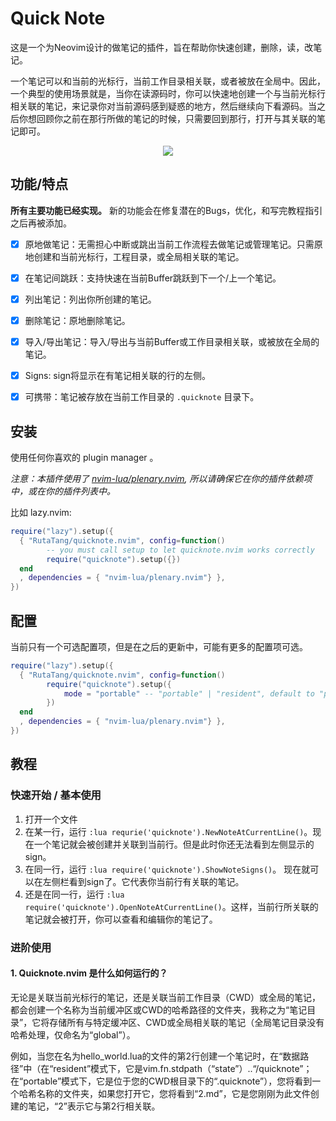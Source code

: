 # Quick Note

这是一个为Neovim设计的做笔记的插件，旨在帮助你快速创建，删除，读，改笔记。

一个笔记可以和当前的光标行，当前工作目录相关联，或者被放在全局中。因此，一个典型的使用场景就是，当你在读源码时，你可以快速地创建一个与当前光标行相关联的笔记，来记录你对当前源码感到疑惑的地方，然后继续向下看源码。当之后你想回顾你之前在那行所做的笔记的时候，只需要回到那行，打开与其关联的笔记即可。

<p align="center">
  <img src="../asset/showcase.gif">
</p>


## 功能/特点

**所有主要功能已经实现。** 新的功能会在修复潜在的Bugs，优化，和写完教程指引之后再被添加。

- [x] 原地做笔记：无需担心中断或跳出当前工作流程去做笔记或管理笔记。只需原地创建和当前光标行，工程目录，或全局相关联的笔记。
- [x] 在笔记间跳跃：支持快速在当前Buffer跳跃到下一个/上一个笔记。
- [x] 列出笔记：列出你所创建的笔记。
- [x] 删除笔记：原地删除笔记。
- [x] 导入/导出笔记：导入/导出与当前Buffer或工作目录相关联，或被放在全局的笔记。
- [x] Signs: sign将显示在有笔记相关联的行的左侧。
- [x] 可携带：笔记被存放在当前工作目录的 `.quicknote` 目录下。


## 安装

使用任何你喜欢的 plugin manager 。

*注意：本插件使用了 [nvim-lua/plenary.nvim](https://github.com/nvim-lua/plenary.nvim), 所以请确保它在你的插件依赖项中，或在你的插件列表中。*

比如 lazy.nvim:

```lua
require("lazy").setup({
  { "RutaTang/quicknote.nvim", config=function()
        -- you must call setup to let quicknote.nvim works correctly
        require("quicknote").setup({})
  end
  , dependencies = { "nvim-lua/plenary.nvim"} },
})
```

## 配置

当前只有一个可选配置项，但是在之后的更新中，可能有更多的配置项可选。

```lua
require("lazy").setup({
  { "RutaTang/quicknote.nvim", config=function()
        require("quicknote").setup({
            mode = "portable" -- "portable" | "resident", default to "portable"
        })
  end
  , dependencies = { "nvim-lua/plenary.nvim"} },
})
```

## 教程

### 快速开始 / 基本使用
1. 打开一个文件
2. 在某一行，运行 `:lua requrie('quicknote').NewNoteAtCurrentLine()`。现在一个笔记就会被创建并关联到当前行。但是此时你还无法看到左侧显示的sign。
3. 在同一行，运行 `:lua require('quicknote').ShowNoteSigns()`。 现在就可以在左侧栏看到sign了。它代表你当前行有关联的笔记。
4. 还是在同一行，运行 `:lua require('quicknote').OpenNoteAtCurrentLine()`。这样，当前行所关联的笔记就会被打开，你可以查看和编辑你的笔记了。


### 进阶使用

#### 1. Quicknote.nvim 是什么如何运行的？

无论是关联当前光标行的笔记，还是关联当前工作目录（CWD）或全局的笔记，都会创建一个名称为当前缓冲区或CWD的哈希路径的文件夹，我称之为“笔记目录”，它将存储所有与特定缓冲区、CWD或全局相关联的笔记（全局笔记目录没有哈希处理，仅命名为“global”）。


例如，当您在名为hello_world.lua的文件的第2行创建一个笔记时，在“数据路径”中（在“resident”模式下，它是vim.fn.stdpath（“state”）..“/quicknote”；在“portable”模式下，它是位于您的CWD根目录下的“.quicknote”），您将看到一个哈希名称的文件夹，如果您打开它，您将看到“2.md”，它是您刚刚为此文件创建的笔记，“2”表示它与第2行相关联。
